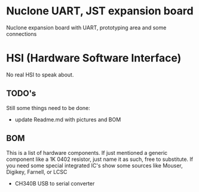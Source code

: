 # Nuclone UART, JST expansion board
Nuclone expansion board with UART, prototyping area and some connections
# HSI (Hardware Software Interface)
No real HSI to speak about.
## TODO's
Still some things need to be done:
* update Readme.md with pictures and BOM
## BOM
This is a list of hardware components. If just mentioned a generic component like a 1K 0402 resistor, just name it as such, free to substitute. If you need some special integrated IC's show some sources like Mouser, Digikey, Farnell, or LCSC
* CH340B USB to serial converter

